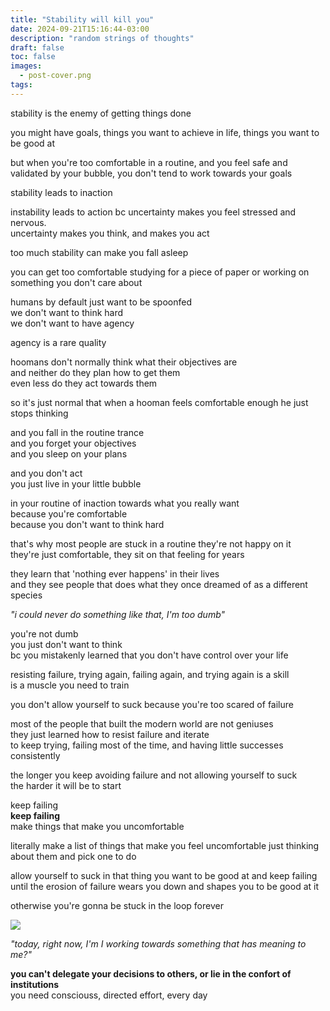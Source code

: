 ```yaml
---
title: "Stability will kill you"
date: 2024-09-21T15:16:44-03:00
description: "random strings of thoughts"
draft: false
toc: false
images:
  - post-cover.png
tags:
---
```


stability is the enemy of getting things done

you might have goals, things you want to achieve in life, things you want to be good at

but when you're too comfortable in a routine, and you feel safe and validated by your bubble, you don't tend to work towards your goals

stability leads to inaction

instability leads to action bc uncertainty makes you feel stressed and nervous.\
uncertainty makes you think, and makes you act

too much stability can make you fall asleep

you can get too comfortable studying for a piece of paper or working on something you don't care about

humans by default just want to be spoonfed\
we don't want to think hard\
we don't want to have agency

agency is a rare quality

hoomans don't normally think what their objectives are\
and neither do they plan how to get them\
even less do they act towards them

so it's just normal that when a hooman feels comfortable enough he just stops thinking

and you fall in the routine trance\
and you forget your objectives\
and you sleep on your plans

and you don't act\
you just live in your little bubble

in your routine of inaction towards what you really want\
because you're comfortable\
because you don't want to think hard

that's why most people are stuck in a routine they're not happy on it\
they're just comfortable, they sit on that feeling for years

they learn that 'nothing ever happens' in their lives\
and they see people that does what they once dreamed of as a different species

_"i could never do something like that, I'm too dumb"_

you're not dumb\
you just don't want to think\
bc you mistakenly learned that you don't have control over your life

resisting failure, trying again, failing again, and trying again is a skill\
is a muscle you need to train

you don't allow yourself to suck because you're too scared of failure

most of the people that built the modern world are not geniuses\
they just learned how to resist failure and iterate\
to keep trying, failing most of the time, and having little successes consistently

the longer you keep avoiding failure and not allowing yourself to suck\
the harder it will be to start

keep failing\
**keep failing**\
make things that make you uncomfortable

literally make a list of things that make you feel uncomfortable just thinking about them and pick one to do

allow yourself to suck in that thing you want to be good at and keep failing\
until the erosion of failure wears you down and shapes you to be good at it

otherwise you're gonna be stuck in the loop forever

![](https://imgur.com/KVCGeZA.gif)

_"today, right now, I'm I working towards something that has meaning to me?"_

**you can't delegate your decisions to others, or lie in the confort of institutions**\
you need consciouss, directed effort, every day